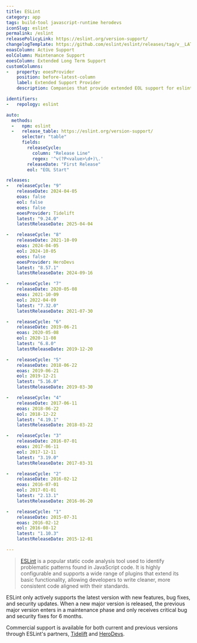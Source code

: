 ```yaml
---
title: ESLint
category: app
tags: build-tool javascript-runtime herodevs
iconSlug: eslint
permalink: /eslint
releasePolicyLink: https://eslint.org/version-support/
changelogTemplate: https://github.com/eslint/eslint/releases/tag/v__LATEST__
eoasColumn: Active Support
eolColumn: Maintenance Support
eoesColumn: Extended Long Term Support
customColumns:
-   property: eoesProvider
    position: before-latest-column
    label: Extended Support Provider
    description: Companies that provide extended EOL support for eslint.

identifiers:
-   repology: eslint

auto:
  methods:
  -   npm: eslint
  -   release_table: https://eslint.org/version-support/
      selector: "table"
      fields:
        releaseCycle:
          column: "Release Line"
          regex: '^v(?P<value>\d+)\.'
        releaseDate: "First Release"
        eol: "EOL Start"

releases:
-   releaseCycle: "9"
    releaseDate: 2024-04-05
    eoas: false
    eol: false
    eoes: false
    eoesProvider: Tidelift
    latest: "9.24.0"
    latestReleaseDate: 2025-04-04

-   releaseCycle: "8"
    releaseDate: 2021-10-09
    eoas: 2024-04-05
    eol: 2024-10-05
    eoes: false
    eoesProvider: HeroDevs
    latest: "8.57.1"
    latestReleaseDate: 2024-09-16

-   releaseCycle: "7"
    releaseDate: 2020-05-08
    eoas: 2021-10-09
    eol: 2022-04-09
    latest: "7.32.0"
    latestReleaseDate: 2021-07-30

-   releaseCycle: "6"
    releaseDate: 2019-06-21
    eoas: 2020-05-08
    eol: 2020-11-08
    latest: "6.8.0"
    latestReleaseDate: 2019-12-20

-   releaseCycle: "5"
    releaseDate: 2018-06-22
    eoas: 2019-06-21
    eol: 2019-12-21
    latest: "5.16.0"
    latestReleaseDate: 2019-03-30

-   releaseCycle: "4"
    releaseDate: 2017-06-11
    eoas: 2018-06-22
    eol: 2018-12-22
    latest: "4.19.1"
    latestReleaseDate: 2018-03-22

-   releaseCycle: "3"
    releaseDate: 2016-07-01
    eoas: 2017-06-11
    eol: 2017-12-11
    latest: "3.19.0"
    latestReleaseDate: 2017-03-31

-   releaseCycle: "2"
    releaseDate: 2016-02-12
    eoas: 2016-07-01
    eol: 2017-01-01
    latest: "2.13.1"
    latestReleaseDate: 2016-06-20

-   releaseCycle: "1"
    releaseDate: 2015-07-31
    eoas: 2016-02-12
    eol: 2016-08-12
    latest: "1.10.3"
    latestReleaseDate: 2015-12-01

---
```


> [ESLint](https://eslint.org/) is a popular static code analysis tool used to identify problematic patterns found in
> JavaScript code. It is highly configurable and supports a wide range of plugins that extend its basic functionality,
> allowing developers to write cleaner, more consistent code aligned with their standards.

ESLint only actively supports the latest version with new features, bug fixes, and security updates. When a new major
version is released, the previous major version enters in a maintenance phase and only receives critical bug and
security fixes for 6 months.

Commercial support is available for both current and previous versions through ESLint's partners, [Tidelift](https://tidelift.com/funding/github/npm/eslint)
and [HeroDevs](https://www.herodevs.com/support/eslint-nes).
